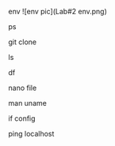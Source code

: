 env
![env pic](Lab#2 env.png)

ps


git clone


ls


df


nano file


man uname


if config


ping localhost


